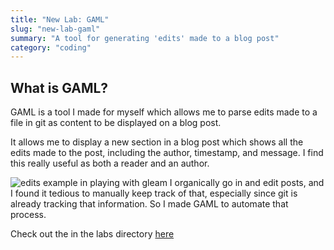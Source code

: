 ```yaml
---
title: "New Lab: GAML"
slug: "new-lab-gaml"
summary: "A tool for generating 'edits' made to a blog post"
category: "coding"
---
```


## What is GAML?

GAML is a tool I made for myself which allows me to parse edits made to a file in git as content to be displayed on a blog post.

It allows me to display a new section in a blog post which shows all the edits made to the post, including the author, timestamp, and message. I find this really useful as both a reader and an author.

![edits example in playing with gleam](/share/ss/edits_example.png)
I organically go in and edit posts, and I found it tedious to manually keep track of that, especially since git is already tracking that information. So I made GAML to automate that process.

Check out the in the labs directory [here](gaml)

[gaml]:https://github.com/sneakycrow/website/tree/main/labs/gaml
